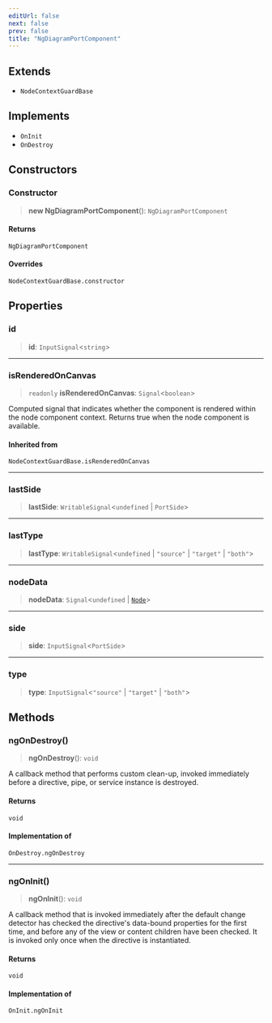 ```yaml
---
editUrl: false
next: false
prev: false
title: "NgDiagramPortComponent"
---
```


## Extends

- `NodeContextGuardBase`

## Implements

- `OnInit`
- `OnDestroy`

## Constructors

### Constructor

> **new NgDiagramPortComponent**(): `NgDiagramPortComponent`

#### Returns

`NgDiagramPortComponent`

#### Overrides

`NodeContextGuardBase.constructor`

## Properties

### id

> **id**: `InputSignal`\<`string`\>

***

### isRenderedOnCanvas

> `readonly` **isRenderedOnCanvas**: `Signal`\<`boolean`\>

Computed signal that indicates whether the component is rendered within the node component context.
Returns true when the node component is available.

#### Inherited from

`NodeContextGuardBase.isRenderedOnCanvas`

***

### lastSide

> **lastSide**: `WritableSignal`\<`undefined` \| `PortSide`\>

***

### lastType

> **lastType**: `WritableSignal`\<`undefined` \| `"source"` \| `"target"` \| `"both"`\>

***

### nodeData

> **nodeData**: `Signal`\<`undefined` \| [`Node`](/api/other/node/)\>

***

### side

> **side**: `InputSignal`\<`PortSide`\>

***

### type

> **type**: `InputSignal`\<`"source"` \| `"target"` \| `"both"`\>

## Methods

### ngOnDestroy()

> **ngOnDestroy**(): `void`

A callback method that performs custom clean-up, invoked immediately
before a directive, pipe, or service instance is destroyed.

#### Returns

`void`

#### Implementation of

`OnDestroy.ngOnDestroy`

***

### ngOnInit()

> **ngOnInit**(): `void`

A callback method that is invoked immediately after the
default change detector has checked the directive's
data-bound properties for the first time,
and before any of the view or content children have been checked.
It is invoked only once when the directive is instantiated.

#### Returns

`void`

#### Implementation of

`OnInit.ngOnInit`
